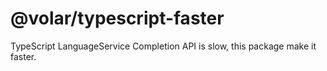 # @volar/typescript-faster

TypeScript LanguageService Completion API is slow, this package make it faster.
